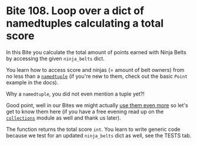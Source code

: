 # Bite 108. Loop over a dict of namedtuples calculating a total score
In this Bite you calculate the total amount of points earned with Ninja Belts by accessing the given `ninja_belts` dict.

You learn how to access score and ninjas (= amount of belt owners) from no less than a [`namedtuple`](https://docs.python.org/3/library/collections.html#collections.namedtuple) (if you're new to them, check out the basic `Point` example in the docs).

Why a `namedtuple`, you did not even mention a tuple yet?!

Good point, well in our Bites we might actually [use them even more](https://codechalleng.es/bites/search/namedtuple) so let's get to know them here (if you have a free evening read up on the [`collections`](https://docs.python.org/3/library/collections.html) module as well and thank us later).

The function returns the total score `int`. You learn to write generic code because we test for an updated `ninja_belts` dict as well, see the TESTS tab.
